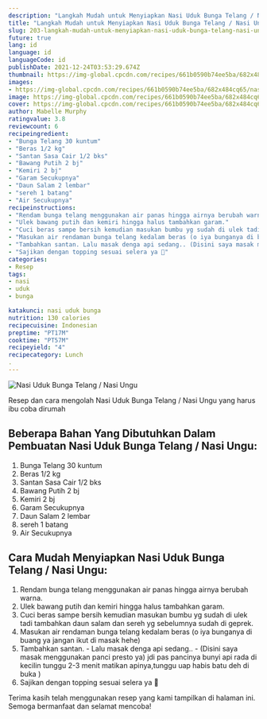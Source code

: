```yaml
---
description: "Langkah Mudah untuk Menyiapkan Nasi Uduk Bunga Telang / Nasi Ungu, Bikin Ngiler"
title: "Langkah Mudah untuk Menyiapkan Nasi Uduk Bunga Telang / Nasi Ungu, Bikin Ngiler"
slug: 203-langkah-mudah-untuk-menyiapkan-nasi-uduk-bunga-telang-nasi-ungu-bikin-ngiler
future: true
lang: id
language: id
languageCode: id
publishDate: 2021-12-24T03:53:29.674Z 
thumbnail: https://img-global.cpcdn.com/recipes/661b0590b74ee5ba/682x484cq65/nasi-uduk-bunga-telang-nasi-ungu-foto-resep-utama.png
images:
- https://img-global.cpcdn.com/recipes/661b0590b74ee5ba/682x484cq65/nasi-uduk-bunga-telang-nasi-ungu-foto-resep-utama.png
image: https://img-global.cpcdn.com/recipes/661b0590b74ee5ba/682x484cq65/nasi-uduk-bunga-telang-nasi-ungu-foto-resep-utama.png
cover: https://img-global.cpcdn.com/recipes/661b0590b74ee5ba/682x484cq65/nasi-uduk-bunga-telang-nasi-ungu-foto-resep-utama.png
author: Mabelle Murphy
ratingvalue: 3.8
reviewcount: 6
recipeingredient:
- "Bunga Telang 30 kuntum"
- "Beras 1/2 kg"
- "Santan Sasa Cair 1/2 bks"
- "Bawang Putih 2 bj"
- "Kemiri 2 bj"
- "Garam Secukupnya"
- "Daun Salam 2 lembar"
- "sereh 1 batang"
- "Air Secukupnya"
recipeinstructions:
- "Rendam bunga telang menggunakan air panas hingga airnya berubah warna."
- "Ulek bawang putih dan kemiri hingga halus tambahkan garam."
- "Cuci beras sampe bersih kemudian masukan bumbu yg sudah di ulek tadi tambahkan daun salam dan sereh yg sebelumnya sudah di geprek."
- "Masukan air rendaman bunga telang kedalam beras (o iya bunganya di buang ya jangan ikut di masak hehe)"
- "Tambahkan santan. Lalu masak denga api sedang.. (Disini saya masak menggunakan panci presto ya) jdi pas pancinya bunyi api rada di kecilin tunggu 2-3 menit matikan apinya,tunggu uap habis batu deh di buka )"
- "Sajikan dengan topping sesuai selera ya 🤩"
categories:
- Resep
tags:
- nasi
- uduk
- bunga

katakunci: nasi uduk bunga 
nutrition: 130 calories
recipecuisine: Indonesian
preptime: "PT17M"
cooktime: "PT57M"
recipeyield: "4"
recipecategory: Lunch
. 
---
```



![Nasi Uduk Bunga Telang / Nasi Ungu](https://img-global.cpcdn.com/recipes/661b0590b74ee5ba/682x484cq65/nasi-uduk-bunga-telang-nasi-ungu-foto-resep-utama.png)

Resep dan cara mengolah  Nasi Uduk Bunga Telang / Nasi Ungu yang harus ibu coba dirumah

<!--inarticleads1-->

## Beberapa Bahan Yang Dibutuhkan Dalam Pembuatan Nasi Uduk Bunga Telang / Nasi Ungu:

1. Bunga Telang 30 kuntum
1. Beras 1/2 kg
1. Santan Sasa Cair 1/2 bks
1. Bawang Putih 2 bj
1. Kemiri 2 bj
1. Garam Secukupnya
1. Daun Salam 2 lembar
1. sereh 1 batang
1. Air Secukupnya



<!--inarticleads2-->

## Cara Mudah Menyiapkan Nasi Uduk Bunga Telang / Nasi Ungu:

1. Rendam bunga telang menggunakan air panas hingga airnya berubah warna.
1. Ulek bawang putih dan kemiri hingga halus tambahkan garam.
1. Cuci beras sampe bersih kemudian masukan bumbu yg sudah di ulek tadi tambahkan daun salam dan sereh yg sebelumnya sudah di geprek.
1. Masukan air rendaman bunga telang kedalam beras (o iya bunganya di buang ya jangan ikut di masak hehe)
1. Tambahkan santan. - Lalu masak denga api sedang.. - (Disini saya masak menggunakan panci presto ya) jdi pas pancinya bunyi api rada di kecilin tunggu 2-3 menit matikan apinya,tunggu uap habis batu deh di buka )
1. Sajikan dengan topping sesuai selera ya 🤩




Terima kasih telah menggunakan resep yang kami tampilkan di halaman ini. Semoga bermanfaat dan selamat mencoba!
